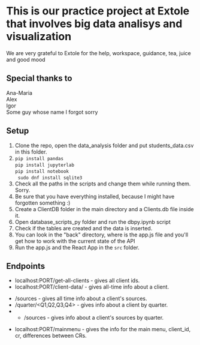 # This is our practice project at Extole that involves big data analisys and visualization
We are very grateful to Extole for the help, workspace, guidance, tea, juice and good mood
## Special thanks to
Ana-Maria\
Alex\
Igor\
Some guy whose name I forgot sorry
## Setup
1. Clone the repo, open the data_analysis folder and put students_data.csv in this folder.
2. ```pip install pandas```\
```pip install jupyterlab```\
```pip install notebook```\
``` sudo dnf install sqlite3```
3. Check all the paths in the scripts and change them while running them. Sorry.
4. Be sure that you have everything installed, because I might have forgotten something :)
5. Create a ClientDB folder in the main directory and a Clients.db file inside it.
6. Open database_scripts_py folder and run the dbpy.ipynb script
7. Check if the tables are created and the data is inserted.
8. You can look in the "back" directory, where is the app.js file and you'll get how to work with the current state of the API
9. Run the app.js and the React App in the ```src``` folder. 
## Endpoints
* localhost:PORT/get-all-clients - gives all client ids.
* localhost:PORT/client-data/<client-id> - gives all-time info about a client.
+ /sources - gives all time info about a client's sources.
+ /quarter/<Q1,Q2,Q3,Q4> - gives info about a client by quarter.
+ + /sources - gives info about a client's sources by quarter.
* localhost:PORT/mainmenu - gives the info for the main menu, client_id, cr, differences between CRs.

